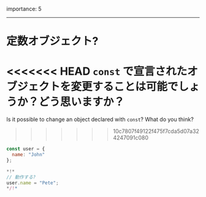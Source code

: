 importance: 5

---

# 定数オブジェクト?

<<<<<<< HEAD
`const` で宣言されたオブジェクトを変更することは可能でしょうか？どう思いますか？
=======
Is it possible to change an object declared with `const`? What do you think?
>>>>>>> 10c7807f49122f475f7cda5d07a324247091c080

```js
const user = {
  name: "John"
};

*!*
// 動作する?
user.name = "Pete";
*/!*
```
